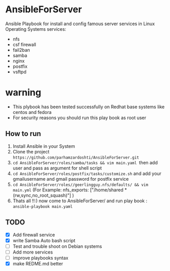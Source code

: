 # AnsibleForServer
Ansible Playbook for install and config famous server services in Linux Operating Systems
services:
- nfs
- csf firewall
- fail2ban
- samba
- nginx
- postfix
- vsftpd

# warning
- This plybook has been tested successfully on Redhat base systems like centos and fedora 
- For security reasons you should run this play book as root user

## How to run
1. Install Ansible in your System 
2. Clone the project `https://github.com/parhamzardoshti/AnsibleForServer.git`
3. `cd AnsibleForServer/roles/samba/tasks && vim main.yaml `then add user and pass as argument for shell script
4. `cd AnsibleForServer/roles/postfix/tasks/customize.sh` and add your gmailusername and gmail password  for postfix service
4. `cd AnsibleForServer/roles//geerlingguy.nfs/defaults/ && vim main.yml` (For Example:  nfs_exports: ["/home/shared *(rw,sync,no_root_squash)"] )
5. Thats all !!:)  now come to AnsibleForServer/ and run play book :   `ansible-playbook main.yaml`

## TODO
- [x] Add firewall service 
- [x] write Samba Auto bash script
- [ ] Test and trouble shoot on Debian systems
- [ ] Add more services
- [ ] improve playbooks syntax
- [x] make REDME.md better
